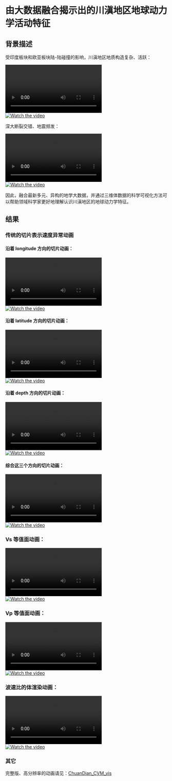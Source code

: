 # 由大数据融合揭示出的川滇地区地球动力学活动特征

## 背景描述

受印度板块和欧亚板块陆-陆碰撞的影响，川滇地区地质构造复杂、活跃：

![Video](https://github.com/peixyhe/ChuanDian_CVM_vis/blob/main/mov/1ele.mp4)  
[![Watch the video](https://img.youtube.com/vi/s3rvWqUtOZg/maxresdefault.jpg)](https://youtu.be/s3rvWqUtOZg)

深大断裂交错、地震频发：

![Video](https://github.com/peixyhe/ChuanDian_CVM_vis/blob/main/mov/2faults.mp4)  
[![Watch the video](https://img.youtube.com/vi/QSehgiGvUxA/maxresdefault.jpg)](https://youtu.be/QSehgiGvUxA)

因此，融合最新多元、异构的地学大数据，并通过三维体数据的科学可视化方法可以帮助领域科学家更好地理解认识川滇地区的地球动力学特征。

## 结果

### 传统的切片表示速度异常动画

#### 沿着 longitude 方向的切片动画：

![Video](https://github.com/peixyhe/ChuanDian_CVM_vis/blob/main/mov/3x_slice.mp4)  
[![Watch the video](https://img.youtube.com/vi/4GgQqMekiAo/maxresdefault.jpg)](https://youtu.be/4GgQqMekiAo)

#### 沿着 latitude 方向的切片动画：

![Video](https://github.com/peixyhe/ChuanDian_CVM_vis/blob/main/mov/3y_slice.mp4)  
[![Watch the video](https://img.youtube.com/vi/TvEkEtA6KrM/maxresdefault.jpg)](https://youtu.be/TvEkEtA6KrM)

#### 沿着 depth 方向的切片动画：

![Video](https://github.com/peixyhe/ChuanDian_CVM_vis/blob/main/mov/3z_slice.mp4)  
[![Watch the video](https://img.youtube.com/vi/EyWs3nrVk1U/maxresdefault.jpg)](https://youtu.be/EyWs3nrVk1U)

#### 综合这三个方向的切片动画：

![Video](https://github.com/peixyhe/ChuanDian_CVM_vis/blob/main/mov/3xyz_slice.mp4)  
[![Watch the video](https://img.youtube.com/vi/lbAZoiIc8Rc/maxresdefault.jpg)](https://youtu.be/lbAZoiIc8Rc)

### Vs 等值面动画：

![Video](https://github.com/peixyhe/ChuanDian_CVM_vis/blob/main/mov/4vs_iso.mp4)  
[![Watch the video](https://img.youtube.com/vi/H6YS08an0uM/maxresdefault.jpg)](https://youtu.be/H6YS08an0uM)

### Vp 等值面动画：

![Video](https://github.com/peixyhe/ChuanDian_CVM_vis/blob/main/mov/4vp_iso.mp4)  
[![Watch the video](https://img.youtube.com/vi/sRSRvRWi7gw/maxresdefault.jpg)](https://youtu.be/sRSRvRWi7gw)

### 波速比的体渲染动画：

![Video](https://github.com/peixyhe/ChuanDian_CVM_vis/blob/main/mov/5volumeRendreing_vpPvs.mp4)  
[![Watch the video](https://img.youtube.com/vi/WvXQ6Y7si1U/maxresdefault.jpg)](https://youtu.be/WvXQ6Y7si1U)

### 其它

完整版、高分辨率的动画请见：[ChuanDian_CVM_vis](https://youtu.be/tThW6xIUR_k)
